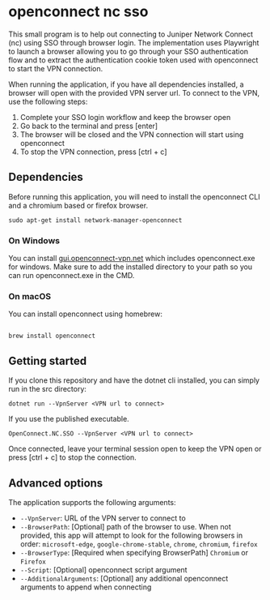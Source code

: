 # openconnect nc sso

This small program is to help out connecting to Juniper Network Connect (nc) using SSO through browser login. The implementation uses Playwright to launch a browser allowing you to go through your SSO authentication flow and to extract the authentication cookie token used with openconnect to start the VPN connection.

When running the application, if you have all dependencies installed, a browser will open with the provided VPN server url. To connect to the VPN, use the following steps:

1. Complete your SSO login workflow and keep the browser open
2. Go back to the terminal and press [enter]
3. The browser will be closed and the VPN connection will start using openconnect
4. To stop the VPN connection, press [ctrl + c]

## Dependencies

Before running this application, you will need to install the openconnect CLI and a chromium based or firefox browser.

```shell
sudo apt-get install network-manager-openconnect 
```

### On Windows

You can install [gui.openconnect-vpn.net](https://gui.openconnect-vpn.net/) which includes openconnect.exe for windows. Make sure to add the installed directory to your path so you can run openconnect.exe in the CMD.

### On macOS

You can install openconnect using homebrew:

```shell

brew install openconnect
```

## Getting started

If you clone this repository and have the dotnet cli installed, you can simply run in the src directory:

```shell
dotnet run --VpnServer <VPN url to connect>
```

If you use the published executable.

```shell
OpenConnect.NC.SSO --VpnServer <VPN url to connect>
```

Once connected, leave your terminal session open to keep the VPN open or press [ctrl + c] to stop the connection.

## Advanced options

The application supports the following arguments:

- `--VpnServer`: URL of the VPN server to connect to
- `--BrowserPath`: [Optional] path of the browser to use. When not provided, this app will attempt to look for the following browsers in order: `microsoft-edge`, `google-chrome-stable`, `chrome`, `chromium`, `firefox`
- `--BrowserType`: [Required when specifying BrowserPath] `Chromium` or `Firefox`
- `--Script`: [Optional] openconnect script argument
- `--AdditionalArguments`: [Optional] any additional openconnect arguments to append when connecting
